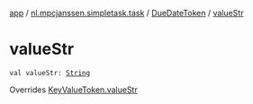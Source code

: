 [app](../../index.md) / [nl.mpcjanssen.simpletask.task](../index.md) / [DueDateToken](index.md) / [valueStr](.)

# valueStr

`val valueStr: `[`String`](https://kotlinlang.org/api/latest/jvm/stdlib/kotlin/-string/index.html)

Overrides [KeyValueToken.valueStr](../-key-value-token/value-str.md)

